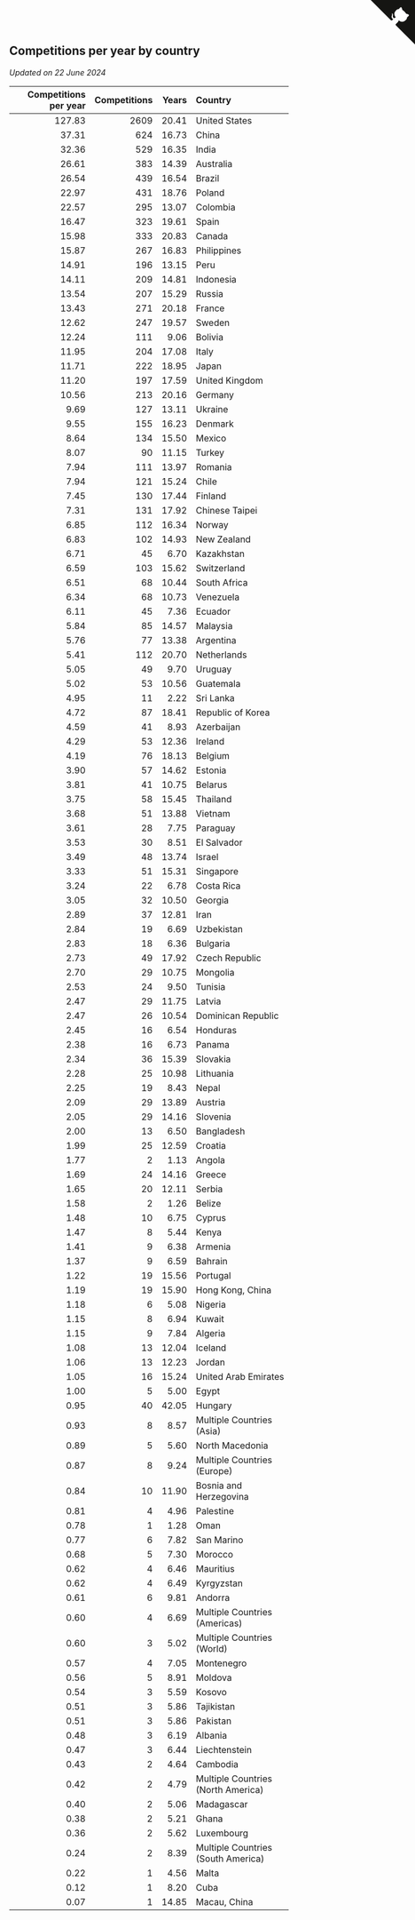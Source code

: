 ## Competitions per year by country

*Updated on 22 June 2024*

| Competitions per year | Competitions | Years | Country |
| ---: | ---: | ---: | :--- |
| 127.83 | 2609 | 20.41 | United States |
| 37.31 | 624 | 16.73 | China |
| 32.36 | 529 | 16.35 | India |
| 26.61 | 383 | 14.39 | Australia |
| 26.54 | 439 | 16.54 | Brazil |
| 22.97 | 431 | 18.76 | Poland |
| 22.57 | 295 | 13.07 | Colombia |
| 16.47 | 323 | 19.61 | Spain |
| 15.98 | 333 | 20.83 | Canada |
| 15.87 | 267 | 16.83 | Philippines |
| 14.91 | 196 | 13.15 | Peru |
| 14.11 | 209 | 14.81 | Indonesia |
| 13.54 | 207 | 15.29 | Russia |
| 13.43 | 271 | 20.18 | France |
| 12.62 | 247 | 19.57 | Sweden |
| 12.24 | 111 | 9.06 | Bolivia |
| 11.95 | 204 | 17.08 | Italy |
| 11.71 | 222 | 18.95 | Japan |
| 11.20 | 197 | 17.59 | United Kingdom |
| 10.56 | 213 | 20.16 | Germany |
| 9.69 | 127 | 13.11 | Ukraine |
| 9.55 | 155 | 16.23 | Denmark |
| 8.64 | 134 | 15.50 | Mexico |
| 8.07 | 90 | 11.15 | Turkey |
| 7.94 | 111 | 13.97 | Romania |
| 7.94 | 121 | 15.24 | Chile |
| 7.45 | 130 | 17.44 | Finland |
| 7.31 | 131 | 17.92 | Chinese Taipei |
| 6.85 | 112 | 16.34 | Norway |
| 6.83 | 102 | 14.93 | New Zealand |
| 6.71 | 45 | 6.70 | Kazakhstan |
| 6.59 | 103 | 15.62 | Switzerland |
| 6.51 | 68 | 10.44 | South Africa |
| 6.34 | 68 | 10.73 | Venezuela |
| 6.11 | 45 | 7.36 | Ecuador |
| 5.84 | 85 | 14.57 | Malaysia |
| 5.76 | 77 | 13.38 | Argentina |
| 5.41 | 112 | 20.70 | Netherlands |
| 5.05 | 49 | 9.70 | Uruguay |
| 5.02 | 53 | 10.56 | Guatemala |
| 4.95 | 11 | 2.22 | Sri Lanka |
| 4.72 | 87 | 18.41 | Republic of Korea |
| 4.59 | 41 | 8.93 | Azerbaijan |
| 4.29 | 53 | 12.36 | Ireland |
| 4.19 | 76 | 18.13 | Belgium |
| 3.90 | 57 | 14.62 | Estonia |
| 3.81 | 41 | 10.75 | Belarus |
| 3.75 | 58 | 15.45 | Thailand |
| 3.68 | 51 | 13.88 | Vietnam |
| 3.61 | 28 | 7.75 | Paraguay |
| 3.53 | 30 | 8.51 | El Salvador |
| 3.49 | 48 | 13.74 | Israel |
| 3.33 | 51 | 15.31 | Singapore |
| 3.24 | 22 | 6.78 | Costa Rica |
| 3.05 | 32 | 10.50 | Georgia |
| 2.89 | 37 | 12.81 | Iran |
| 2.84 | 19 | 6.69 | Uzbekistan |
| 2.83 | 18 | 6.36 | Bulgaria |
| 2.73 | 49 | 17.92 | Czech Republic |
| 2.70 | 29 | 10.75 | Mongolia |
| 2.53 | 24 | 9.50 | Tunisia |
| 2.47 | 29 | 11.75 | Latvia |
| 2.47 | 26 | 10.54 | Dominican Republic |
| 2.45 | 16 | 6.54 | Honduras |
| 2.38 | 16 | 6.73 | Panama |
| 2.34 | 36 | 15.39 | Slovakia |
| 2.28 | 25 | 10.98 | Lithuania |
| 2.25 | 19 | 8.43 | Nepal |
| 2.09 | 29 | 13.89 | Austria |
| 2.05 | 29 | 14.16 | Slovenia |
| 2.00 | 13 | 6.50 | Bangladesh |
| 1.99 | 25 | 12.59 | Croatia |
| 1.77 | 2 | 1.13 | Angola |
| 1.69 | 24 | 14.16 | Greece |
| 1.65 | 20 | 12.11 | Serbia |
| 1.58 | 2 | 1.26 | Belize |
| 1.48 | 10 | 6.75 | Cyprus |
| 1.47 | 8 | 5.44 | Kenya |
| 1.41 | 9 | 6.38 | Armenia |
| 1.37 | 9 | 6.59 | Bahrain |
| 1.22 | 19 | 15.56 | Portugal |
| 1.19 | 19 | 15.90 | Hong Kong, China |
| 1.18 | 6 | 5.08 | Nigeria |
| 1.15 | 8 | 6.94 | Kuwait |
| 1.15 | 9 | 7.84 | Algeria |
| 1.08 | 13 | 12.04 | Iceland |
| 1.06 | 13 | 12.23 | Jordan |
| 1.05 | 16 | 15.24 | United Arab Emirates |
| 1.00 | 5 | 5.00 | Egypt |
| 0.95 | 40 | 42.05 | Hungary |
| 0.93 | 8 | 8.57 | Multiple Countries (Asia) |
| 0.89 | 5 | 5.60 | North Macedonia |
| 0.87 | 8 | 9.24 | Multiple Countries (Europe) |
| 0.84 | 10 | 11.90 | Bosnia and Herzegovina |
| 0.81 | 4 | 4.96 | Palestine |
| 0.78 | 1 | 1.28 | Oman |
| 0.77 | 6 | 7.82 | San Marino |
| 0.68 | 5 | 7.30 | Morocco |
| 0.62 | 4 | 6.46 | Mauritius |
| 0.62 | 4 | 6.49 | Kyrgyzstan |
| 0.61 | 6 | 9.81 | Andorra |
| 0.60 | 4 | 6.69 | Multiple Countries (Americas) |
| 0.60 | 3 | 5.02 | Multiple Countries (World) |
| 0.57 | 4 | 7.05 | Montenegro |
| 0.56 | 5 | 8.91 | Moldova |
| 0.54 | 3 | 5.59 | Kosovo |
| 0.51 | 3 | 5.86 | Tajikistan |
| 0.51 | 3 | 5.86 | Pakistan |
| 0.48 | 3 | 6.19 | Albania |
| 0.47 | 3 | 6.44 | Liechtenstein |
| 0.43 | 2 | 4.64 | Cambodia |
| 0.42 | 2 | 4.79 | Multiple Countries (North America) |
| 0.40 | 2 | 5.06 | Madagascar |
| 0.38 | 2 | 5.21 | Ghana |
| 0.36 | 2 | 5.62 | Luxembourg |
| 0.24 | 2 | 8.39 | Multiple Countries (South America) |
| 0.22 | 1 | 4.56 | Malta |
| 0.12 | 1 | 8.20 | Cuba |
| 0.07 | 1 | 14.85 | Macau, China |


<a href="https://github.com/jonatanklosko/wca_statistics" class="github-corner" aria-label="View source on Github"><svg width="80" height="80" viewBox="0 0 250 250" style="fill:#151513; color:#fff; position: absolute; top: 0; border: 0; right: 0;" aria-hidden="true"><path d="M0,0 L115,115 L130,115 L142,142 L250,250 L250,0 Z"></path><path d="M128.3,109.0 C113.8,99.7 119.0,89.6 119.0,89.6 C122.0,82.7 120.5,78.6 120.5,78.6 C119.2,72.0 123.4,76.3 123.4,76.3 C127.3,80.9 125.5,87.3 125.5,87.3 C122.9,97.6 130.6,101.9 134.4,103.2" fill="currentColor" style="transform-origin: 130px 106px;" class="octo-arm"></path><path d="M115.0,115.0 C114.9,115.1 118.7,116.5 119.8,115.4 L133.7,101.6 C136.9,99.2 139.9,98.4 142.2,98.6 C133.8,88.0 127.5,74.4 143.8,58.0 C148.5,53.4 154.0,51.2 159.7,51.0 C160.3,49.4 163.2,43.6 171.4,40.1 C171.4,40.1 176.1,42.5 178.8,56.2 C183.1,58.6 187.2,61.8 190.9,65.4 C194.5,69.0 197.7,73.2 200.1,77.6 C213.8,80.2 216.3,84.9 216.3,84.9 C212.7,93.1 206.9,96.0 205.4,96.6 C205.1,102.4 203.0,107.8 198.3,112.5 C181.9,128.9 168.3,122.5 157.7,114.1 C157.9,116.9 156.7,120.9 152.7,124.9 L141.0,136.5 C139.8,137.7 141.6,141.9 141.8,141.8 Z" fill="currentColor" class="octo-body"></path></svg></a><style>.github-corner:hover .octo-arm{animation:octocat-wave 560ms ease-in-out}@keyframes octocat-wave{0%,100%{transform:rotate(0)}20%,60%{transform:rotate(-25deg)}40%,80%{transform:rotate(10deg)}}@media (max-width:500px){.github-corner:hover .octo-arm{animation:none}.github-corner .octo-arm{animation:octocat-wave 560ms ease-in-out}}</style>
